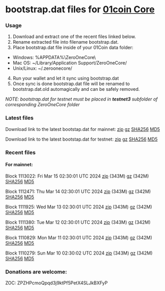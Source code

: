 # bootstrap.dat files for [01coin Core](https://01coin.io)

### Usage

1. Download and extract one of the recent files linked below.
2. Rename extracted file into filename bootstrap.dat.
3. Place bootstrap.dat file inside of your 01Coin data folder:
 - Windows: %APPDATA%\ZeroOneCore\
 - Mac OS: ~/Library/Application Support/ZeroOneCore/
 - Unix/Linux: ~/.zeroonecore/
4. Run your wallet and let it sync using bootstrap.dat
5. Once sync is done bootstrap.dat file will be renamed to bootstrap.dat.old automagically and can be safely removed.

_NOTE: bootstrap.dat for testnet must be placed in **testnet3** subfolder of corresponding ZeroOneCore folder_

### Latest files
Download link to the latest bootstap.dat for mainnet: [zip](https://files.01coin.io/mainnet/bootstrap.dat.zip) [gz](https://files.01coin.io/mainnet/bootstrap.dat.tar.gz) [SHA256](https://files.01coin.io/mainnet/sha256.txt) [MD5](https://files.01coin.io/mainnet/md5.txt)

Download link to the latest bootstap.dat for testnet: [zip](https://files.01coin.io/testnet/bootstrap.dat.zip) [gz](https://files.01coin.io/testnet/bootstrap.dat.tar.gz) [SHA256](https://files.01coin.io/testnet/sha256.txt) [MD5](https://files.01coin.io/testnet/md5.txt)

### Recent files

#### For mainnet:

Block 1113022: Fri Mar 15 02:30:01 UTC 2024 [zip](https://files.01coin.io/mainnet/2024-03-15/bootstrap.dat.zip) (343M) [gz](https://files.01coin.io/mainnet/2024-03-15/bootstrap.dat.tar.gz) (342M) [SHA256](https://files.01coin.io/mainnet/2024-03-15/sha256.txt) [MD5](https://files.01coin.io/mainnet/2024-03-15/md5.txt)

Block 1112471: Thu Mar 14 02:30:01 UTC 2024 [zip](https://files.01coin.io/mainnet/2024-03-14/bootstrap.dat.zip) (343M) [gz](https://files.01coin.io/mainnet/2024-03-14/bootstrap.dat.tar.gz) (342M) [SHA256](https://files.01coin.io/mainnet/2024-03-14/sha256.txt) [MD5](https://files.01coin.io/mainnet/2024-03-14/md5.txt)

Block 1111925: Wed Mar 13 02:30:01 UTC 2024 [zip](https://files.01coin.io/mainnet/2024-03-13/bootstrap.dat.zip) (343M) [gz](https://files.01coin.io/mainnet/2024-03-13/bootstrap.dat.tar.gz) (342M) [SHA256](https://files.01coin.io/mainnet/2024-03-13/sha256.txt) [MD5](https://files.01coin.io/mainnet/2024-03-13/md5.txt)

Block 1111380: Tue Mar 12 02:30:01 UTC 2024 [zip](https://files.01coin.io/mainnet/2024-03-12/bootstrap.dat.zip) (343M) [gz](https://files.01coin.io/mainnet/2024-03-12/bootstrap.dat.tar.gz) (342M) [SHA256](https://files.01coin.io/mainnet/2024-03-12/sha256.txt) [MD5](https://files.01coin.io/mainnet/2024-03-12/md5.txt)

Block 1110829: Mon Mar 11 02:30:01 UTC 2024 [zip](https://files.01coin.io/mainnet/2024-03-11/bootstrap.dat.zip) (343M) [gz](https://files.01coin.io/mainnet/2024-03-11/bootstrap.dat.tar.gz) (342M) [SHA256](https://files.01coin.io/mainnet/2024-03-11/sha256.txt) [MD5](https://files.01coin.io/mainnet/2024-03-11/md5.txt)

Block 1110279: Sun Mar 10 02:30:02 UTC 2024 [zip](https://files.01coin.io/mainnet/2024-03-10/bootstrap.dat.zip) (343M) [gz](https://files.01coin.io/mainnet/2024-03-10/bootstrap.dat.tar.gz) (342M) [SHA256](https://files.01coin.io/mainnet/2024-03-10/sha256.txt) [MD5](https://files.01coin.io/mainnet/2024-03-10/md5.txt)


### Donations are welcome:

ZOC: ZPZHPcmoQpqd3j9ktPf5PetX4SLJkBXFyP
